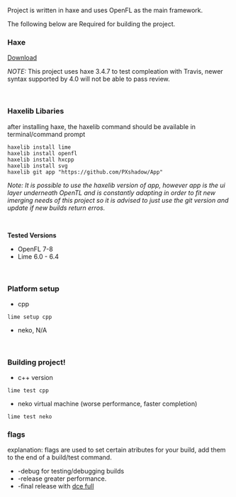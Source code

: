 Project is written in haxe and uses OpenFL as the main framework.

The following below are Required for building the project.

### Haxe ###
[Download](https://haxe.org/download/) 

*NOTE:* This project uses haxe 3.4.7 to test compleation with Travis, newer syntax supported by 4.0 will not be able to pass review.

<br>

### Haxelib Libaries ###
after installing haxe, the haxelib command should be available in terminal/command prompt

``` SH
haxelib install lime
haxelib install openfl
haxelib install hxcpp
haxelib install svg
haxelib git app "https://github.com/PXshadow/App"
```

*Note: It is possible to use the haxelib version of app, however app is the ui layer underneath OpenTL and is constantly adapting in order to fit new imerging needs of this project so it is advised to just use the git version and update if new builds return erros.*

<br>

**Tested Versions**
* OpenFL 7-8
* Lime 6.0 - 6.4

<br>

### Platform setup ###
* cpp
``` SH
lime setup cpp
```
* neko, N/A

<br>

### **Building project!** ###

* c++ version
``` SH
lime test cpp
```
* neko virtual machine (worse performance, faster completion)
``` SH
lime test neko
```

### flags ###
explanation: flags are used to set certain atributes for your build, add them to the end of a build/test command.

* -debug for testing/debugging builds
* -release greater performance.
* -final release with [dce full](https://haxe.org/manual/cr-dce.html)


